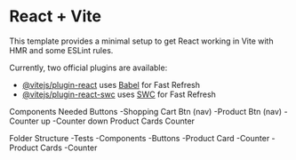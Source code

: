 # React + Vite

This template provides a minimal setup to get React working in Vite with HMR and some ESLint rules.

Currently, two official plugins are available:

- [@vitejs/plugin-react](https://github.com/vitejs/vite-plugin-react/blob/main/packages/plugin-react/README.md) uses [Babel](https://babeljs.io/) for Fast Refresh
- [@vitejs/plugin-react-swc](https://github.com/vitejs/vite-plugin-react-swc) uses [SWC](https://swc.rs/) for Fast Refresh


Components Needed
Buttons
-Shopping Cart Btn (nav)
-Product Btn (nav)
-Counter up
-Counter down
Product Cards
Counter

Folder Structure
-Tests
-Components
  -Buttons
  -Product Card
  -Counter
-Product Cards
-Counter